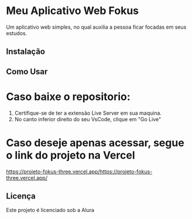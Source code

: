 # Meu Aplicativo Web Fokus

Um aplicativo web simples, no qual auxilia a pessoa ficar focadas em seus estudos.

## Instalação

## Como Usar
  # Caso baixe o repositorio:
1. Certifique-se de ter a extensão Live Server em sua maquina.
2. No canto inferior direito do seu VsCode, clique em "Go Live"

  # Caso deseje apenas acessar, segue o link do projeto na Vercel
  https://projeto-fokus-three.vercel.app/https://projeto-fokus-three.vercel.app/
  
## Licença

Este projeto é licenciado sob a Alura
